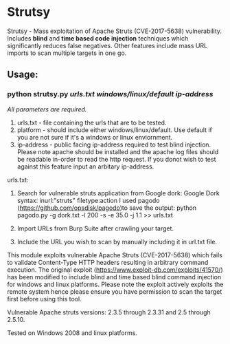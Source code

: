 # Strutsy
Strutsy - Mass exploitation of Apache Struts (CVE-2017-5638) vulnerability. Includes **blind** and **time based code injection** techniques which significantly reduces false negatives. Other features include mass URL imports to scan multiple targets in one go.

## Usage: 
### python strutsy.py *urls.txt windows/linux/default ip-address*

*All parameters are required.*

1. urls.txt - file containing the urls that are to be tested.
2. platform - should include either windows/linux/default. Use default if you are not sure if it's a windows or linux enviornment.
3. ip-address - public facing ip-address required to test blind injection. Please note apache should be installed and the apache log files should be readable in-order to read the http request. If you donot wish to test against this feature input an arbitary ip-address.  

urls.txt:
1. Search for vulnerable struts application from Google dork: 
Google Dork syntax: inurl:"struts" filetype:action 
   I used pagodo (https://github.com/opsdisk/pagodo)to save the output: 
   python pagodo.py  -g dork.txt -l 200 -s -e 35.0 -j 1.1 >> urls.txt

2. Import URLs from Burp Suite after crawling your target.

3. Include the URL you wish to scan by manually including it in url.txt file.

This module exploits vulnerable Apache Struts (CVE-2017-5638) which fails to validate Content-Type HTTP headers resulting in arbitrary command execution. 
The original exploit (https://www.exploit-db.com/exploits/41570/) has been modified to include blind and time based blind command injection for windows and linux platforms. 
Please note the exploit actively exploits the remote system hence please ensure you have permission to scan the target first before using this tool. 
 
Vulnerable Apache struts versions:  2.3.5 through 2.3.31 and 2.5 through 2.5.10.

Tested on Windows 2008 and linux platforms.

